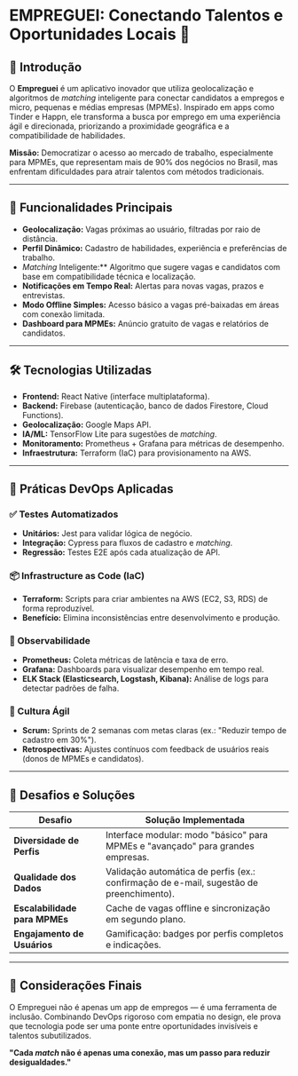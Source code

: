 # EMPREGUEI: Conectando Talentos e Oportunidades Locais 🚀  

## 📖 Introdução  
O **Empreguei** é um aplicativo inovador que utiliza geolocalização e algoritmos de *matching* inteligente para conectar candidatos a empregos e micro, pequenas e médias empresas (MPMEs). Inspirado em apps como Tinder e Happn, ele transforma a busca por emprego em uma experiência ágil e direcionada, priorizando a proximidade geográfica e a compatibilidade de habilidades.  

**Missão:** Democratizar o acesso ao mercado de trabalho, especialmente para MPMEs, que representam mais de 90% dos negócios no Brasil, mas enfrentam dificuldades para atrair talentos com métodos tradicionais.  

---

## 🎯 Funcionalidades Principais  
- **Geolocalização:** Vagas próximas ao usuário, filtradas por raio de distância.  
- **Perfil Dinâmico:** Cadastro de habilidades, experiência e preferências de trabalho.  
- *Matching* Inteligente:** Algoritmo que sugere vagas e candidatos com base em compatibilidade técnica e localização.  
- **Notificações em Tempo Real:** Alertas para novas vagas, prazos e entrevistas.  
- **Modo Offline Simples:** Acesso básico a vagas pré-baixadas em áreas com conexão limitada.  
- **Dashboard para MPMEs:** Anúncio gratuito de vagas e relatórios de candidatos.  

---

## 🛠️ Tecnologias Utilizadas  
- **Frontend:** React Native (interface multiplataforma).  
- **Backend:** Firebase (autenticação, banco de dados Firestore, Cloud Functions).  
- **Geolocalização:** Google Maps API.  
- **IA/ML:** TensorFlow Lite para sugestões de *matching*.  
- **Monitoramento:** Prometheus + Grafana para métricas de desempenho.  
- **Infraestrutura:** Terraform (IaC) para provisionamento na AWS.  


---

## 📌 Práticas DevOps Aplicadas  
### ✅ Testes Automatizados  
- **Unitários:** Jest para validar lógica de negócio.  
- **Integração:** Cypress para fluxos de cadastro e *matching*.  
- **Regressão:** Testes E2E após cada atualização de API.  

### 📦 Infrastructure as Code (IaC)  
- **Terraform:** Scripts para criar ambientes na AWS (EC2, S3, RDS) de forma reproduzível.  
- **Benefício:** Elimina inconsistências entre desenvolvimento e produção.  

### 👀 Observabilidade  
- **Prometheus:** Coleta métricas de latência e taxa de erro.  
- **Grafana:** Dashboards para visualizar desempenho em tempo real.  
- **ELK Stack (Elasticsearch, Logstash, Kibana):** Análise de logs para detectar padrões de falha.  

### 🔄 Cultura Ágil  
- **Scrum:** Sprints de 2 semanas com metas claras (ex.: "Reduzir tempo de cadastro em 30%").  
- **Retrospectivas:** Ajustes contínuos com feedback de usuários reais (donos de MPMEs e candidatos).  

---

## 🚧 Desafios e Soluções  
| **Desafio**                     | **Solução Implementada**              |  
|----------------------------------|----------------------------------------|  
| **Diversidade de Perfis**        | Interface modular: modo "básico" para MPMEs e "avançado" para grandes empresas. |  
| **Qualidade dos Dados**          | Validação automática de perfis (ex.: confirmação de e-mail, sugestão de preenchimento). |  
| **Escalabilidade para MPMEs**    | Cache de vagas offline e sincronização em segundo plano. |  
| **Engajamento de Usuários**      | Gamificação: badges por perfis completos e indicações. |  


---

## 🌟 Considerações Finais  
O Empreguei não é apenas um app de empregos — é uma ferramenta de inclusão. Combinando DevOps rigoroso com empatia no design, ele prova que tecnologia pode ser uma ponte entre oportunidades invisíveis e talentos subutilizados.  

**"Cada *match* não é apenas uma conexão, mas um passo para reduzir desigualdades."**  
